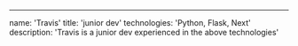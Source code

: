 ---
name: 'Travis'
title: 'junior dev'
technologies: 'Python, Flask, Next'
description: 'Travis is a junior dev experienced in the above technologies'
